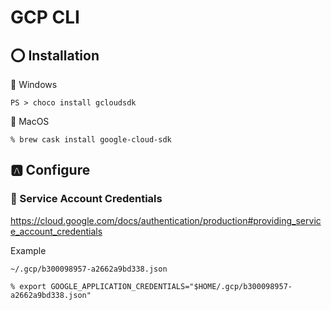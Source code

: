 # GCP CLI

## :o: Installation

:pushpin: Windows

```
PS > choco install gcloudsdk
```

:pushpin: MacOS

```
% brew cask install google-cloud-sdk
```

## :a: Configure

### :pushpin: Service Account Credentials

https://cloud.google.com/docs/authentication/production#providing_service_account_credentials

Example

```
~/.gcp/b300098957-a2662a9bd338.json
```

```
% export GOOGLE_APPLICATION_CREDENTIALS="$HOME/.gcp/b300098957-a2662a9bd338.json"
```
